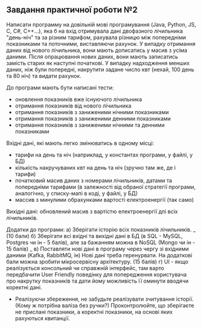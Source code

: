 ## Завдання практичної роботи №2

Написати программу на довільній мові програмування (Java, Python, JS, C, C#, С++...), яка б на вхід отримувала дані двофазного лічильника "день-ніч" та за різним тарифом, рахувала різницю між попередніми показниками та поточними, виставляючи рахунок.
У випадку отримання даних від нового лічильника, вони мають дописатись у масив з усіма даними.
Після опрацювання нових даних, вони мають записатись замість старих як наступні початкові.
У випадку надходження менших даних, ніж були попередні, накрутити задане число квт (нехай, 100 день та 80 ніч) та видати рахунок.

До програми мають бути написані тести:

- оновлення показників вже існуючого лічильника
- отримання показників від нового лічильника
- отримання показників з заниженими нічними показниками
- отримання показників з заниженими денними показниками
- отримання показників з заниженими нічними та денними показниками

Вхідні дані, які мають легко змінюватись в одному місці:

- тарифи на день та ніч (наприклад, у константах програми, у файлі, у БД)
- кількість накручуваних квт на день та ніч (зручно там же, де і тарифи)
- початковий масив даних з номерами лічильників, датами та попередніми тарифами (в залежності від обраної стратегії програми, аналогічно, у списку-мапі в коді, у файлі, у БД)
- массив з минулими обрахунками вартості електроенергії (так само)

Вихідні дані:
обновлений масив з вартістю електроенергії длі всіх лічильників.

Додатки до програми:
а) Зберігати історію всіх показників лічильників. _ (10 бали)
б) Зберігати всі вхідні та вихідні дані в БД (в SQL - MySQL, Postgres чи ін - 5 балів), але за бажанням можна в NoSQL (Mongo чи ін - 15 балів) _
в) Поставляти нові дані в програму через чергу зі вхідними даними (Kafka, RabbitMQ, ін) Нові дані треба геренурвати. На додаткові бали можна зробити мікросервісну архітектуру. (15 балів)
г) UI - якщо реалізується консольний чи справжній інтерфейс, там варто передбачити User Friendly поведінку для попередження користувача про накрутку показників та дати йому можливість її оминути вводячи коректні дані.

- Реалізуючи збереження, не забудьте реалізувати зчитування історії. (Кому ж потрібна валіза без ручки?) Проконтролюйте, що зберігаєте не прислані показники, а коректні показники, на основі яких рахуються квитанції.
